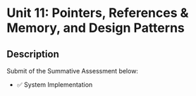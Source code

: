 # Unit 11: Pointers, References & Memory, and Design Patterns

## Description

Submit of the Summative Assessment below:
- ✅ System Implementation
